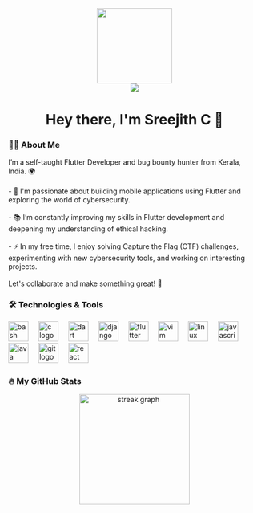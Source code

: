 <div align="center"> <img height="150" src="https://i.pinimg.com/originals/e8/f4/53/e8f453469a3ec97ecd354df465d73913.gif" /> </div>
<div align="center"> <img src="https://visitor-badge.laobi.icu/badge?page_id=0xsreejith.0xsreejith&" /> </div>
<h1 align="center">Hey there, I'm Sreejith C 👋</h1>
<h3 align="left">👨‍💻 About Me</h3>
<p align="left"> I’m a self-taught Flutter Developer and bug bounty hunter from Kerala, India. 🌍<br><br> - 🔭 I'm passionate about building mobile applications using Flutter and exploring the world of cybersecurity.<br><br> - 📚 I’m constantly improving my skills in Flutter development and deepening my understanding of ethical hacking.<br><br> - ⚡ In my free time, I enjoy solving Capture the Flag (CTF) challenges, experimenting with new cybersecurity tools, and working on interesting projects.<br><br> Let's collaborate and make something great! 🚀 </p>
<h3 align="left">🛠 Technologies & Tools</h3>
<div align="left"> <img src="https://cdn.jsdelivr.net/gh/devicons/devicon/icons/bash/bash-original.svg" height="40" alt="bash logo" /> <img width="12" /> <img src="https://cdn.jsdelivr.net/gh/devicons/devicon/icons/c/c-original.svg" height="40" alt="c logo" /> <img width="12" /> <img src="https://cdn.jsdelivr.net/gh/devicons/devicon/icons/dart/dart-original.svg" height="40" alt="dart logo" /> <img width="12" /> <img src="https://cdn.jsdelivr.net/gh/devicons/devicon/icons/django/django-plain.svg" height="40" alt="django logo" /> <img width="12" /> <img src="https://cdn.jsdelivr.net/gh/devicons/devicon/icons/flutter/flutter-original.svg" height="40" alt="flutter logo" /> <img width="12" /> <img src="https://cdn.jsdelivr.net/gh/devicons/devicon/icons/vim/vim-original.svg" height="40" alt="vim logo" /> <img width="12" /> <img src="https://cdn.jsdelivr.net/gh/devicons/devicon/icons/linux/linux-original.svg" height="40" alt="linux logo" /> <img width="12" /> <img src="https://cdn.jsdelivr.net/gh/devicons/devicon/icons/javascript/javascript-original.svg" height="40" alt="javascript logo" /> <img width="12" /> <img src="https://cdn.jsdelivr.net/gh/devicons/devicon/icons/java/java-original.svg" height="40" alt="java logo" /> <img width="12" /> <img src="https://cdn.jsdelivr.net/gh/devicons/devicon/icons/git/git-original.svg" height="40" alt="git logo" /> <img width="12" /> <img src="https://cdn.jsdelivr.net/gh/devicons/devicon/icons/react/react-original.svg" height="40" alt="react logo" /> </div>
<h3 align="left">🔥 My GitHub Stats</h3>
<div align="center"> <img src="https://streak-stats.demolab.com?user=0xsreejith&locale=en&mode=daily&theme=dark&hide_border=false&border_radius=5&order=3" height="220" alt="streak graph" /> </div>
